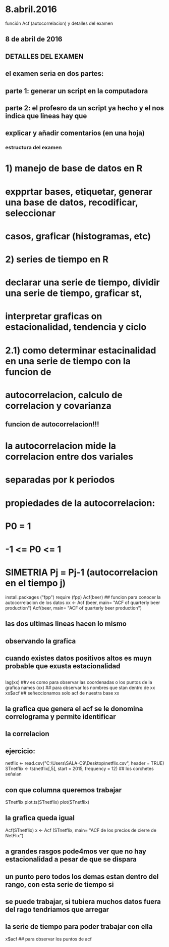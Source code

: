 # 8.abril.2016
función Acf (autocorrelacion) y detalles del examen

## 8 de abril de 2016 ##

## DETALLES DEL EXAMEN

## el examen seria en dos partes:
## parte 1: generar un script en la computadora
## parte 2: el profesro da un script ya hecho y el nos indica que lineas hay que 
##          explicar y añadir comentarios (en una hoja)

### estructura del examen ###

# 1) manejo de base de datos en R
#    expprtar bases, etiquetar, generar una base de datos, recodificar, seleccionar
#    casos, graficar (histogramas, etc)
# 2) series de tiempo en R
#    declarar una serie de tiempo, dividir una serie de tiempo, graficar st,
#    interpretar graficas on estacionalidad, tendencia y ciclo
# 2.1) como determinar estacinalidad en una serie de tiempo con la funcion de 
#      autocorrelacion, calculo de correlacion y covarianza



## funcion de autocorrelacion!!!

# la autocorrelacion mide la correlacion entre dos variales
# separadas por k periodos
# propiedades de la autocorrelacion:
# P0 = 1
# -1 <= P0 <= 1
# SIMETRIA Pj = Pj-1 (autocorrelacion en el tiempo j)

install.packages ("fpp")
require (fpp)
Acf(beer) ## funcion para conocer la autocorrelacion de los datos
xx <- Acf (beer, main= "ACF of quarterly beer production")
Acf(beer, main= "ACF of quarterly beer production")
## las dos ultimas lineas hacen lo mismo
## observando la grafica 
## cuando existes datos positivos altos es muyn probable que exusta estacionalidad
## 
lag(xx) ##v es como para observar las coordenadas o los puntos de la grafica
names (xx) ## para observar los nombres que stan dentro de xx
xx$acf ## señeccionamos solo acf de nuestra base xx

## la grafica que genera el acf se le donomina correlograma y permite identificar 
## la correlacion

## ejercicio:

netflix <- read.csv("C:\\Users\\SALA-C9\\Desktop\\netflix.csv", header = TRUE)
STnetflix <- ts(netflix[,5], start = 2015, frequency = 12) ## los corchetes señalan 
## con que columna queremos trabajar
STnetflix
plot.ts(STnetflix)
plot(STnetflix)
## la grafica queda igual
Acf(STnetflix)
x <- Acf (STnetflix, main= "ACF de los precios de cierre de NetFlix")
## a grandes rasgos pode4mos ver que no hay estacionalidad a pesar de que se dispara 
## un punto pero todos los demas estan dentro del rango, con esta serie de tiempo si 
## se puede trabajar, si tubiera muchos datos fuera del rago tendriamos que arregar
## la serie de tiempo para poder trabajar con ella
x$acf ## para observar los puntos de acf

